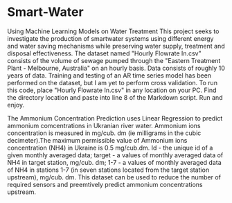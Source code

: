 # Smart-Water
Using Machine Learning Models  on Water Treatment
This project seeks to investigate the production of smartwater systems using different energy and water saving mechanisms while preserving water supply, treatment and disposal effectiveness. The dataset named "Hourly Flowrate In.csv" consists of the volume of sewage pumped through the "Eastern Treatment Plant - Melbourne, Australia" on an hourly basis. Data consists of roughly 10 years of data. Training and testing of an AR time series model has been performed on the dataset, but I am yet to perform cross validation.  To run this code, place "Hourly Flowrate In.csv" in any location on your PC. Find the directory location and paste into line 8 of the Markdown script. Run and enjoy.


The Ammonium Concentration Prediction uses Linear Regression to predict ammonium comcentrations in Ukranian river water. Ammonium ions concentration is measured in mg/cub. dm (ie milligrams in the cubic decimeter).The maximum permissible value of Ammonium ions concentration (NH4) in Ukraine is 0.5 mg/cub.dm. Id - the unique id of a given monthly averaged data; target - a values of monthly 
averaged data of NH4 in target station, mg/cub. dm; 1-7 - a values of monthly averaged data of NH4 in stations 1-7 (in seven stations located from the target station upstream), mg/cub. dm. This dataset can be used to reduce the number of required sensors and preemtively predict ammonium concentrations upstream.


